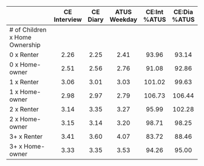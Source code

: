 
|                      | CE<br>Interview |  CE<br>Diary | ATUS<br>Weekday | CE:Int<br>%ATUS | CE:Dia<br>%ATUS |
| -------------------- | :----------: | :----------: | :----------: | :----------: | :----------: |
| # of Children x Home Ownership |              |              |              |              |              |
| 0 x Renter           |         2.26 |         2.25 |         2.41 |        93.96 |        93.14 |
| 0 x Home-owner       |         2.51 |         2.56 |         2.76 |        91.08 |        92.86 |
| 1 x Renter           |         3.06 |         3.01 |         3.03 |       101.02 |        99.63 |
| 1 x Home-owner       |         2.98 |         2.97 |         2.79 |       106.73 |       106.44 |
| 2 x Renter           |         3.14 |         3.35 |         3.27 |        95.99 |       102.28 |
| 2 x Home-owner       |         3.15 |         3.14 |         3.20 |        98.71 |        98.25 |
| 3+ x Renter          |         3.41 |         3.60 |         4.07 |        83.72 |        88.46 |
| 3+ x Home-owner      |         3.33 |         3.35 |         3.53 |        94.26 |        95.00 |

